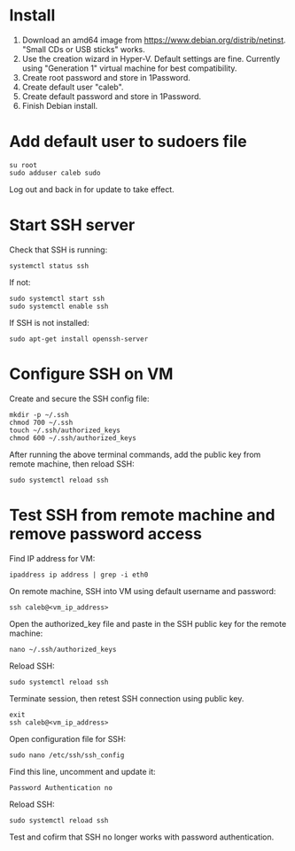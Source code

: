 # Install

1. Download an amd64 image from https://www.debian.org/distrib/netinst. "Small CDs or USB sticks" works.
2. Use the creation wizard in Hyper-V. Default settings are fine. Currently using "Generation 1" virtual machine for best compatibility.
3. Create root password and store in 1Password.
4. Create default user "caleb".
5. Create default password and store in 1Password.
6. Finish Debian install.

# Add default user to sudoers file

    su root
    sudo adduser caleb sudo

Log out and back in for update to take effect.

# Start SSH server

Check that SSH is running:
    
    systemctl status ssh

If not:

    sudo systemctl start ssh
    sudo systemctl enable ssh

If SSH is not installed:

    sudo apt-get install openssh-server

# Configure SSH on VM

Create and secure the SSH config file:

    mkdir -p ~/.ssh
    chmod 700 ~/.ssh
    touch ~/.ssh/authorized_keys
    chmod 600 ~/.ssh/authorized_keys

After running the above terminal commands, add the public key from remote machine, then reload SSH:

    sudo systemctl reload ssh

# Test SSH from remote machine and remove password access

Find IP address for VM:

    ipaddress ip address | grep -i eth0

On remote machine, SSH into VM using default username and password:

    ssh caleb@<vm_ip_address>

Open the authorized_key file and paste in the SSH public key for the remote machine:

    nano ~/.ssh/authorized_keys

Reload SSH:

    sudo systemctl reload ssh

Terminate session, then retest SSH connection using public key.

    exit
    ssh caleb@<vm_ip_address>

Open configuration file for SSH:

    sudo nano /etc/ssh/ssh_config

Find this line, uncomment and update it:

    Password Authentication no

Reload SSH:

    sudo systemctl reload ssh

Test and cofirm that SSH no longer works with password authentication.